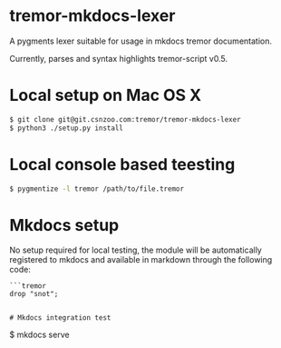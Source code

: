 # **tremor-mkdocs-lexer**

A pygments lexer suitable for usage in mkdocs tremor documentation.

Currently, parses and syntax highlights tremor-script v0.5.

# Local setup on Mac OS X

```bash
$ git clone git@git.csnzoo.com:tremor/tremor-mkdocs-lexer
$ python3 ./setup.py install
```

# Local console based teesting

```bash
$ pygmentize -l tremor /path/to/file.tremor
```

# Mkdocs setup

No setup required for local testing, the module will be automatically registered to mkdocs and available
in markdown through the following code:

```
```tremor
drop "snot";
```
```

# Mkdocs integration test

```
$ mkdocs serve
```
